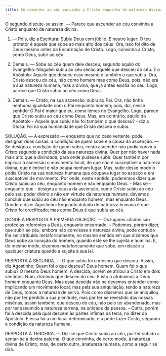 ```yaml
---
title: Se ascender ao céu convinha a Cristo enquanto de natureza divina
---
```


O segundo discute-se assim. — Parece que ascender ao céu convinha a Cristo enquanto de natureza divina.  

1. — Pois, diz a Escritura: Subiu Deus com júbilo. E noutro lugar: O teu protetor é aquele que sobe ao mais alto dos céus. Ora, isso foi dito de Deus mesmo antes da Encarnação de Cristo. Logo, convinha a Cristo, como Deus, subir ao céu.  

2. Demais. — Sobe ao céu quem dele desceu, segundo aquilo do Evangelho: Ninguém subiu ao céu senão aquele que desceu do céu. E o  Apóstolo: Aquele que desceu esse mesmo é também o que subiu. Ora, Cristo desceu do céu, não como homem mas como Deus, pois, não era a sua natureza humana, mas a divina, que já antes existia no céu. Logo, parece que Cristo subiu ao céu como Deus. 

3. Demais. — Cristo, na sua ascensão, subiu ao Pai. Ora, não tinha nenhuma igualdade com o Pai enquanto homem; pois, diz, nesse sentido: O Pai é maior que eu, como lemos no Evangelho. Logo, parece que Cristo subiu ao céu como Deus.  Mas, em contrário, àquilo do Apóstolo - Aquele que subiu não foi também o que desceu? - diz a Glosa: Foi na sua humanidade que Cristo desceu e subiu.  

SOLUÇÃO. — A expressão — enquanto que no caso vertente, pode designar duas coisas: a condição de quem sobe e a causa da ascenção. — Se designa a condição de quem subiu, então ascender não podia convir a Cristo segundo a condição da sua natureza divina. Quer por não haver nada mais alto que a divindade, para onde pudesse subir. Quer também por implicar a ascensão o movimento local, de que não é susceptível a natureza divina, que é imóvel e não ocupa nenhum lugar. Mas, subir desse modo o podia Cristo na sua natureza humana que ocupava lugar no espaço e era susceptível de movimento. Por onde, neste sentido, poderemos dizer que Cristo subiu ao céu, enquanto homem e não enquanto Deus. - Mas se - enquanto que - designa a causa da ascençâo, como Cristo subiu ao céu pelo seu poder divino e não em virtude da natureza humana, devemos concluir que subiu ao céu não enquanto homem, mas enquanto Deus. Donde o dizer Agostinho: Enquanto dotado de natureza humana é que Cristo foi crucificado; mas como Deus é que subiu ao céu.  

DONDE A RESPOSTA À PRIMEIRA OBJEÇÃO. — Os lugares citados são profecias referentes a Deus, enquanto encarnado. – Podemos, porém dizer, que subir ao céu, embora não conviesse à natureza divina, pode contudo lhe ser atribuído metaforicamente; no mesmo sentido em que dizemos que Deus sobe ao coração do homem, quando este se lhe sujeita e humilha. E, do mesmo modo, dizemos metaforicamente que sobe, em relação a qualquer criatura quando a sujeita à sua lei.  

RESPOSTA À SEGUNDA. — O que subiu foi o mesmo que desceu. Assim, diz Agostinho: Quem foi o que desceu? Deus homem. Quem foi o que subiu? O mesmo Deus homem. A descida, porém se atribui a Cristo em dois sentidos. Num, dizemos que desceu do céu. E isto o atribuímos a Deus homem enquanto Deus. Mas essa descida não na devemos entender como implicando um movimento local; mas pela sua aniquilação, tendo a natureza de Deus, tomou a natureza de servo. Pois como dissemos que se aniquilou, não por ter perdido a sua plenitude, mas por ter se revestido das nossas misérias, assim também, que desceu do céu, não pelo ter abandonado, mas por ter assumido a natureza terrena, na unidade da pessoa. – Outra, porém foi à descida pela qual descem às partes ínfimas da terra, no dizer do Apóstolo. E essa foi a um local determinado, e a pôde fazer Cristo, segundo a condição da natureza humana.  

RESPOSTA À TERCEIRA. — Diz-se que Cristo subiu ao céu, por ter subido a sentar-se à dextra paterna. O que convinha, de certo modo, à natureza divina de Cristo; mas, de certo outro, ànatureza humana, como a seguir se dirá.
